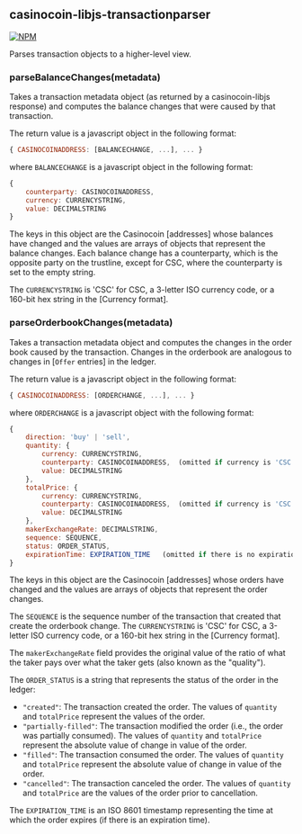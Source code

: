 
casinocoin-libjs-transactionparser
----------------------------

[![NPM](https://nodei.co/npm/casinocoin-libjs-transactionparser.png)](https://www.npmjs.org/package/casinocoin-libjs-transactionparser)

Parses transaction objects to a higher-level view.

### parseBalanceChanges(metadata)

Takes a transaction metadata object (as returned by a casinocoin-libjs response) and computes the balance changes that were caused by that transaction.

The return value is a javascript object in the following format:

```javascript
{ CASINOCOINADDRESS: [BALANCECHANGE, ...], ... }
```

where `BALANCECHANGE` is a javascript object in the following format:

```javascript
{
    counterparty: CASINOCOINADDRESS,
    currency: CURRENCYSTRING,
    value: DECIMALSTRING
}
```

The keys in this object are the Casinocoin [addresses] whose balances have changed and the values are arrays of objects that represent the balance changes. Each balance change has a counterparty, which is the opposite party on the trustline, except for CSC, where the counterparty is set to the empty string.

The `CURRENCYSTRING` is 'CSC' for CSC, a 3-letter ISO currency code, or a 160-bit hex string in the [Currency format].


### parseOrderbookChanges(metadata)

Takes a transaction metadata object and computes the changes in the order book caused by the transaction. Changes in the orderbook are analogous to changes in [`Offer` entries] in the ledger.


The return value is a javascript object in the following format:

```javascript
{ CASINOCOINADDRESS: [ORDERCHANGE, ...], ... }
```

where `ORDERCHANGE` is a javascript object with the following format:

```javascript
{
    direction: 'buy' | 'sell',
    quantity: {
        currency: CURRENCYSTRING,
        counterparty: CASINOCOINADDRESS,  (omitted if currency is 'CSC')
        value: DECIMALSTRING
    },
    totalPrice: {
        currency: CURRENCYSTRING,
        counterparty: CASINOCOINADDRESS,  (omitted if currency is 'CSC')
        value: DECIMALSTRING
    },
    makerExchangeRate: DECIMALSTRING,
    sequence: SEQUENCE,
    status: ORDER_STATUS,
    expirationTime: EXPIRATION_TIME   (omitted if there is no expiration time)
}
```


The keys in this object are the Casinocoin [addresses] whose orders have changed and the values are arrays of objects that represent the order changes.

The `SEQUENCE` is the sequence number of the transaction that created that create the orderbook change.
The `CURRENCYSTRING` is 'CSC' for CSC, a 3-letter ISO currency code, or a 160-bit hex string in the [Currency format].

The `makerExchangeRate` field provides the original value of the ratio of what the taker pays over what the taker gets (also known as the "quality").

The `ORDER_STATUS` is a string that represents the status of the order in the ledger:

*   `"created"`: The transaction created the order. The values of `quantity` and `totalPrice` represent the values of the order.
*   `"partially-filled"`: The transaction modified the order (i.e., the order was partially consumed). The values of `quantity` and `totalPrice` represent the absolute value of change in value of the order.
*   `"filled"`: The transaction consumed the order. The values of `quantity` and `totalPrice` represent the absolute value of change in value of the order.
*   `"cancelled"`: The transaction canceled the order. The values of `quantity` and `totalPrice` are the values of the order prior to cancellation.

The `EXPIRATION_TIME` is an ISO 8601 timestamp representing the time at which the order expires (if there is an expiration time).
